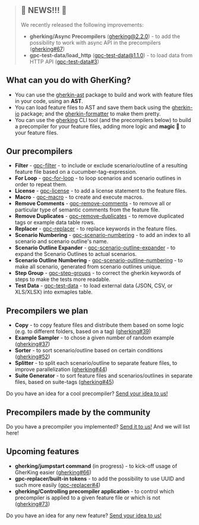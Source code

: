 > ## 🌟 NEWS!!! 🌟
>
> We recently released the following improvements:
> * **gherking/Async Precompilers** (gherking@2.2.0) - to add the possibility to work with async API in the precompilers ([gherking#67](https://github.com/gherking/gherking/issues/67))
> * **gpc-test-data/load_http** (gpc-test-data@1.1.0) - to load data from HTTP API ([gpc-test-data#3](https://github.com/gherking/gpc-test-data/issues/3))

## What can you do with **GherKing**?

* You can use the [gherkin-ast](https://github.com/gherking/gherkin-ast) package to build and work with feature files in your code, using an **AST**.
* You can load feature files to AST and save them back using the [gherkin-io](https://github.com/gherking/gherkin-io) package; and the [gherkin-formatter](https://github.com/gherking/gherkin-formatter) to make them pretty.
* You can use the [gherking](https://github.com/gherking/gherking) CLI tool (and the precompilers below) to build a precompiler for your feature files, adding more logic and **magic 🌈** to your feature files.

## Our precompilers

* **Filter** - [gpc-filter](https://github.com/gherking/gpc-filter) - to include or exclude scenario/outline of a resulting feature file based on a cucumber-tag-expression.
* **For Loop** - [gpc-for-loop](https://github.com/gherking/gpc-for-loop) - to loop scenarios and scenario outlines in order to repeat them.
* **License** - [gpc-license](https://github.com/gherking/gpc-license) - to add a license statement to the feature files.
* **Macro** - [gpc-macro](https://github.com/gherking/gpc-macro) - to create and execute macros.
* **Remove Comments** - [gpc-remove-comments](https://github.com/gherking/gpc-remove-comments) - to remove all or particular type of semantic comments from the feature file.
* **Remove Duplicates** - [gpc-remove-duplicates](https://github.com/gherking/gpc-remove-duplicates) - to remove duplicated tags or example data table rows.
* **Replacer** - [gpc-replacer](https://github.com/gherking/gpc-replacer) - to replace keywords in the feature files.
* **Scenario Numbering** - [gpc-scenario-numbering](https://github.com/gherking/gpc-scenario-numbering) - to add an index to all scenario and scenario outline's name.
* **Scenario Outline Expander** - [gpc-scenario-outline-expander](https://github.com/gherking/gpc-scenario-outline-expander) - to expand the Scenario Outlines to actual scenarios.
* **Scenario Outline Numbering** - [gpc-scenario-outline-numbering](https://github.com/gherking/gpc-scenario-outline-numbering) - to make all scenario, generated from scenario outlines unique.
* **Step Group** - [gpc-step-groups](https://github.com/gherking/gpc-step-groups) - to correct the gherkin keywords of steps to make the tests more readable.
* **Test Data** - [gpc-test-data](https://github.com/gherking/gpc-test-data) - to load external data (JSON, CSV, or XLS/XLSX) into exmaples table.

## Precompilers we plan

* **Copy** - to copy feature files and distribute them based on some logic (e.g. to different folders, based on a tag) ([gherking#39](https://github.com/gherking/gherking/issues/39))
* **Example Sampler** - to chose a given number of random example ([gherking#37](https://github.com/gherking/gherking/issues/37))
* **Sorter** - to sort scenario/outline based on certain conditions ([gherking#52](https://github.com/gherking/gherking/issues/52))
* **Splitter** - to split each scenario/outline to separate feature files, to improve parallelization ([gherking#44](https://github.com/gherking/gherking/issues/44))
* **Suite Generator** - to sort feature files and scenarios/outlines in separate files, based on suite-tags ([gherking#45](https://github.com/gherking/gherking/issues/45))

Do you have an idea for a cool precompiler? [Send your idea to us!](https://github.com/gherking/gherking/issues/new?assignees=judit-nahaj%2C+szikszail&labels=enhancement&template=precompiler-request.md&title=%5BGPC%5D+The+name+of+the+precompiler)

## Precompilers made by the community

Do you have a precompiler you implemented? [Send it to us!](https://github.com/gherking/gherking/issues/new?assignees=judit-nahaj%2C+szikszail&labels=enhancement&template=precompiler-request.md&title=%5BGPC%5D+New+OSS+precompiler) And we will list here!

## Upcoming features

* **gherking/jumpstart command** (in progress) - to kick-off usage of GherKing easier ([gherking#66](https://github.com/gherking/gherking/issues/66))
* **gpc-replacer/built-in tokens** - to add the possibility to use UUID and such more easily ([gpc-replacer#4](https://github.com/gherking/gpc-replacer/issues/4))
* **gherking/Controlling precompiler application** - to control which precompiler is applied to a given feature file or which is not ([gherking#73](https://github.com/gherking/gherking/issues/73))

Do you have an idea for any new feature? [Send your idea to us!](https://github.com/gherking/gherking/issues/new?assignees=judit-nahaj%2C+szikszail&labels=enhancement&template=feature-request.md&title=%5BIMPR%5D+A+short+description%2Fname+of+the+new+feature)

